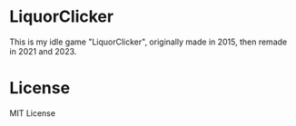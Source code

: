 # LiquorClicker
This is my idle game "LiquorClicker", originally made in 2015, then remade in 2021 and 2023.

# License
MIT License
